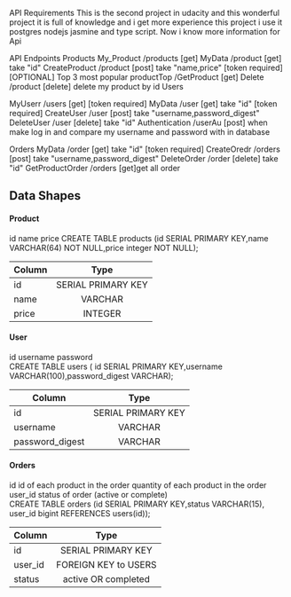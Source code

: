 API Requirements
This is the second project in udacity and this wonderful project it is full of knowledge and i get more experience 
this project i use it postgres nodejs jasmine and type script.
Now i know more information for Api


API Endpoints
Products
My_Product /products [get] 
MyData /product [get] take "id" 
CreateProduct /product [post] take "name,price" [token required] 
[OPTIONAL] Top 3 most popular productTop /GetProduct [get] 
Delete /product [delete]  delete my product by id
Users

MyUserr /users [get] [token required] 
MyData /user [get] take "id" [token required] 
CreateUser /user [post] take "username,password_digest"
DeleteUser /user [delete] take "id" 
Authentication /userAu [post] when make log in and compare my username and password with in database

Orders
MyData /order [get] take "id" [token required] 
CreateOredr /orders [post] take "username,password_digest" 
DeleteOrder /order [delete] take "id" 
GetProductOrder /orders [get]get all order



## Data Shapes
#### Product
id 
name 
price 
CREATE TABLE products (id SERIAL PRIMARY KEY,name VARCHAR(64) NOT NULL,price integer NOT NULL);

| Column        | Type               |
| ------------- |:------------------:|
| id            | SERIAL PRIMARY KEY |
| name          | VARCHAR            |
| price         | INTEGER            |

#### User
id 
username 
password  
CREATE TABLE users ( id SERIAL PRIMARY KEY,username VARCHAR(100),password_digest VARCHAR);

| Column        | Type               |
| ------------- |:------------------:|
| id            | SERIAL PRIMARY KEY |
| username      | VARCHAR            |
|password_digest| VARCHAR            |

#### Orders
id 
id of each product in the order 
quantity of each product in the order 
user_id 
status of order (active or complete)  
CREATE TABLE orders (id SERIAL PRIMARY KEY,status VARCHAR(15), user_id bigint REFERENCES users(id));

| Column        | Type                        |
| ------------- |:---------------------------:|
| id            | SERIAL PRIMARY KEY          |
| user_id       | FOREIGN KEY to USERS        |
| status        | active OR completed 

